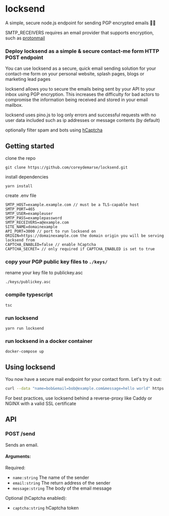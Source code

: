 # locksend

A simple, secure node.js endpoint for sending PGP encrypted emails 🔐🚀

SMTP_RECEIVERS requires an email provider that supports encryption, such as [protonmail](https://proton.me/mail)

### Deploy locksend as a simple & secure contact-me form HTTP POST endpoint

You can use locksend as a secure, quick email sending solution for your contact-me form on your personal website, splash pages, blogs or marketing lead pages  

locksend allows you to secure the emails being sent by your API to your inbox using PGP encryption. This increases the difficulty for bad actors to compromise the information being received and stored in your email mailbox.
   
locksend uses pino.js to log only errors and successful requests with no user data included such as ip addresses or message contents (by default)

optionally filter spam and bots using [hCaptcha](https://hcaptcha.com)

## Getting started

clone the repo

`git clone https://github.com/coreydemarse/locksend.git`

install dependencies

`yarn install`

create .env file 

```
SMTP_HOST=example.example.com // must be a TLS-capable host
SMTP_PORT=465
SMTP_USER=exampleuser
SMTP_PASS=examplepassword
SMTP_RECEIVERS=a@example.com
SITE_NAME=domainexample
API_PORT=3000 // port to run locksend on
ORIGIN=https://domainexample.com the domain origin you will be serving locksend from
CAPTCHA_ENABLED=false // enable hCaptcha
CAPTCHA_SECRET= // only required if CAPTCHA_ENABLED is set to true
```

### copy your PGP public key files to `./keys/`

rename your key file to publickey.asc

`./keys/publickey.asc`

### compile typescript

`tsc`

### run locksend

`yarn run locksend`

### run locksend in a docker container

`docker-compose up`

## Using locksend

You now have a secure mail endpoint for your contact form. Let's try it out:

```bash
curl --data "name=bob&email=bob@example.com&message=hello world" https://example.com/send
```
  
For best practices, use locksend behind a reverse-proxy like Caddy or NGINX with a valid SSL certificate  

## API

### POST /send

Sends an email.

#### Arguments:

Required:

 - `name:string` The name of the sender
 - `email:string` The return address of the sender
 - `message:string` The body of the email message

Optional (hCaptcha enabled):

 - `captcha:string` hCaptcha token